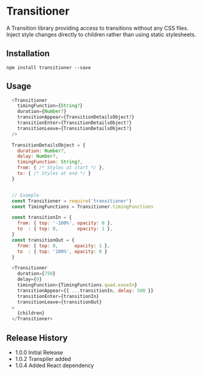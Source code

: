 
Transitioner
============

A Transition library providing access to transitions without any CSS files.
Inject style changes directly to children rather than using static stylesheets.

## Installation

```npm install transitioner --save```

## Usage

```javascript
  <Transitioner
    timingFunction={String?}
    duration={Number?}
    transitionAppear={TransitionDetailsObject?}
    transitionEnter={TransitionDetailsObject?}
    transitionLeave={TransitionDetailsObject?}
  />

  TransitionDetailsObject = {
    duration: Number?,
    delay: Number?,
    timingFunction: String?,
    from: { /* Styles at start */ },
    to: { /* Styles at end */ }
  }


  // Example
  const Transitioner = require('transitioner')
  const TimingFunctions = Transitioner.timingFunctions

  const transitionIn = {
    from: { top: '-100%', opacity: 0 },
    to  : { top: 0,       opacity: 1 },
  }
  const transitionOut = {
    from: { top: 0,      opacity: 1 },
    to  : { top: '100%', opacity: 0 }
  }

  <Transitioner
    duration={750}
    delay={0}
    timingFunction={TimingFunctions.quad.easeIn}
    transitionAppear={{ ...transitionIn, delay: 500 }}
    transitionEnter={transitionIn}
    transitionLeave={transitionOut}
  >
    {children}
  </Transitioner>

```

## Release History

* 1.0.0 Initial Release
* 1.0.2 Transpiler added
* 1.0.4 Added React dependency
